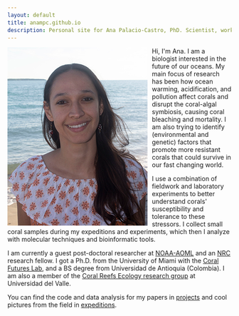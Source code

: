 ```yaml
---
layout: default
title: anampc.github.io
description: Personal site for Ana Palacio-Castro, PhD. Scientist, working on Marine Biology and Ecology, climate change, coral bleaching & physiology.
---
```


<img class="img-circle avatar"
src="img/ana_palacio.png"
     alt="Ana Palacio"
     style="float: left; margin-right: 10px;" />

Hi, I'm Ana. I am a biologist interested in the future of our oceans. My main focus of research has been how ocean warming, acidification, and pollution affect corals and disrupt the coral-algal symbiosis, causing coral bleaching and mortality. I am also trying to identify (environmental and genetic) factors that promote more resistant corals that could survive in our fast changing world.


I use a combination of fieldwork and laboratory experiments to better understand corals' susceptibility and tolerance to these stressors. I collect small coral samples during my expeditions and experiments, which then I analyze with molecular techniques and bioinformatic tools.

I am currently a guest post-doctoral researcher at [NOAA-AOML](https://www.aoml.noaa.gov)
 and an [NRC](https://sites.nationalacademies.org/PGA/RAP/index.htm) research fellow. 
 I got a Ph.D. from the University of Miami with the [Coral Futures Lab](https://coralreeffutures.rsmas.miami.edu/people/ana-palacio/index.html),
  and a BS degree from Universidad de Antioquia (Colombia). I am also a member of the [Coral Reefs Ecology research group](https://arrecifes.correounivalle.edu.co/integrantes-del-grupo) at Universidad del Valle.



You can find the code and data analysis for my papers in <a href="/projects"> projects</a> and cool pictures from the field in <a href="/expeditions"> expeditions</a>.